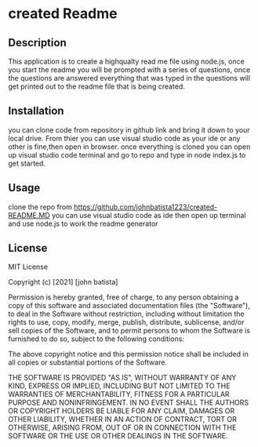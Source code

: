 # created Readme

## Description
This application is to create a highqualty read me file using node.js, once you start the readme you will be prompted with a series of questions, once the questions are answered everything that was typed in the questions will get printed out to the readme file that is being created.

## Installation
 you can clone code from repository in github link and bring it down to your local drive. From thier you can use visual studio code as your ide or any other is fine,then open in browser. once everything is cloned you can open up visual studio code terminal and go to repo and type in node index.js to get started.
## Usage
 clone the repo from https://github.com/johnbatista1223/created-README.MD you can use visual studio code as ide then open up terminal and use node.js to work the readme generator
 

## License
MIT License

Copyright (c) [2021] [john batista]

Permission is hereby granted, free of charge, to any person obtaining a copy
of this software and associated documentation files (the "Software"), to deal
in the Software without restriction, including without limitation the rights
to use, copy, modify, merge, publish, distribute, sublicense, and/or sell
copies of the Software, and to permit persons to whom the Software is
furnished to do so, subject to the following conditions:

The above copyright notice and this permission notice shall be included in all
copies or substantial portions of the Software.

THE SOFTWARE IS PROVIDED "AS IS", WITHOUT WARRANTY OF ANY KIND, EXPRESS OR
IMPLIED, INCLUDING BUT NOT LIMITED TO THE WARRANTIES OF MERCHANTABILITY,
FITNESS FOR A PARTICULAR PURPOSE AND NONINFRINGEMENT. IN NO EVENT SHALL THE
AUTHORS OR COPYRIGHT HOLDERS BE LIABLE FOR ANY CLAIM, DAMAGES OR OTHER
LIABILITY, WHETHER IN AN ACTION OF CONTRACT, TORT OR OTHERWISE, ARISING FROM,
OUT OF OR IN CONNECTION WITH THE SOFTWARE OR THE USE OR OTHER DEALINGS IN THE
SOFTWARE.